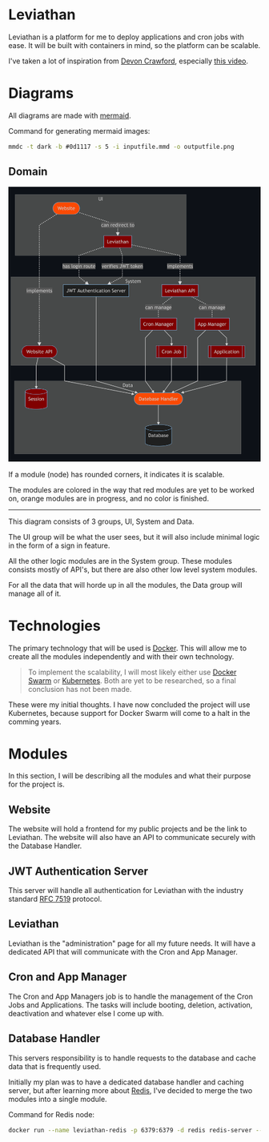 # Leviathan
Leviathan is a platform for me to deploy applications and cron jobs with ease. It will be built with containers in mind, so the platform can be scalable.

I've taken a lot of inspiration from [Devon Crawford](https://www.youtube.com/channel/UCDrekHmOnkptxq3gUU0IyfA), especially [this video](https://www.youtube.com/watch?v=SC7lLm6QAb8).

# Diagrams
All diagrams are made with [mermaid](https://mermaid-js.github.io/mermaid/#/).

Command for generating mermaid images:
```bat
mmdc -t dark -b #0d1117 -s 5 -i inputfile.mmd -o outputfile.png
```

## Domain
![](diagrams/domain.png)

If a module (node) has rounded corners, it indicates it is scalable.

The modules are colored in the way that red modules are yet to be worked on, orange modules are in progress, and no color is finished.

---

This diagram consists of 3 groups, UI, System and Data.

The UI group will be what the user sees, but it will also include minimal logic in the form of a sign in feature.

All the other logic modules are in the System group. These modules consists mostly of API's, but there are also other low level system modules.

For all the data that will horde up in all the modules, the Data group will manage all of it.

# Technologies
The primary technology that will be used is [Docker](https://www.docker.com/). This will allow me to create all the modules independently and with their own technology.

> To implement the scalability, I will most likely either use [Docker Swarm](https://docs.docker.com/engine/swarm/) or [Kubernetes](https://kubernetes.io/). Both are yet to be researched, so a final conclusion has not been made.

These were my initial thoughts. I have now concluded the project will use Kubernetes, because support for Docker Swarm will come to a halt in the comming years.

# Modules
In this section, I will be describing all the modules and what their purpose for the project is.

## Website
The website will hold a frontend for my public projects and be the link to Leviathan. The website will also have an API to communicate securely with the Database Handler.

## JWT Authentication Server
This server will handle all authentication for Leviathan with the industry standard [RFC 7519](https://jwt.io/) protocol.

## Leviathan
Leviathan is the "administration" page for all my future needs. It will have a dedicated API that will communicate with the Cron and App Manager.

## Cron and App Manager
The Cron and App Managers job is to handle the management of the Cron Jobs and Applications. The tasks will include booting, deletion, activation, deactivation and whatever else I come up with.

## Database Handler
This servers responsibility is to handle requests to the database and cache data that is frequently used.

Initially my plan was to have a dedicated database handler and caching server, but after learning more about [Redis](https://redis.io/), I've decided to merge the two modules into a single module.

Command for Redis node:
```bash
docker run --name leviathan-redis -p 6379:6379 -d redis redis-server --appendonly yes       
```